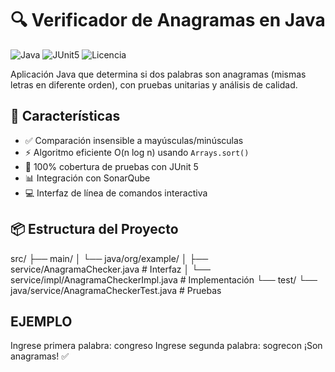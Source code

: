 # 🔍 Verificador de Anagramas en Java

![Java](https://img.shields.io/badge/Java-17%2B-blue)
![JUnit5](https://img.shields.io/badge/JUnit-5.8.2-brightgreen)
![Licencia](https://img.shields.io/badge/Licencia-MIT-green)

Aplicación Java que determina si dos palabras son anagramas (mismas letras en diferente orden), con pruebas unitarias y análisis de calidad.

## 🚀 Características

- ✅ Comparación insensible a mayúsculas/minúsculas
- ⚡ Algoritmo eficiente O(n log n) usando `Arrays.sort()`
- 🧪 100% cobertura de pruebas con JUnit 5
- 📊 Integración con SonarQube
- 💻 Interfaz de línea de comandos interactiva

## 📦 Estructura del Proyecto

src/
├── main/
│ └── java/org/example/
│ ├── service/AnagramaChecker.java # Interfaz
│ └── service/impl/AnagramaCheckerImpl.java # Implementación
└── test/
└── java/service/AnagramaCheckerTest.java # Pruebas

## EJEMPLO 
Ingrese primera palabra: congreso
Ingrese segunda palabra: sogrecon
¡Son anagramas! ✅
